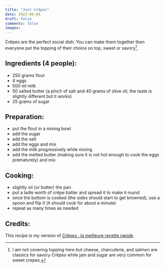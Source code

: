 ```yaml
---
title: "Just Crêpes"
date: 2022-06-04
draft: false
comments: false
images:
---
```


Crêpes are the perfect social dish.
You can make them together then everyone put the topping of their choice on top, sweet or savory[^1].

[^1]: I am not covering topping here but cheese, charcuterie, and salmon are classics for savory Crêpes while jam and sugar are very common for sweet crepes.

## Ingredients (4 people):

* 250 grams flour
* 4 eggs
* 500 ml milk
* 50 salted butter (a pinch of salt and 40 grams of olive oil, the taste is slightly different but it works)
* 25 grams of sugar

## Preparation:

* put the flout in a mixing bowl
* add the sugar
* add the salt
* add the eggs and mix
* add the milk progressively while mixing
* add the melted butter (making sure it is not hot enough to cook the eggs prematurely) and mix

## Cooking:

* slightly oil (or butter) the pan
* put a ladle worth of crêpe batter and spread it to make it round
* once the bottom is cooked (the sides should start to get browned), use a spoon and flip it (it should cook for about a minute)
* repeat as many times as needed

## Credits:

This recipe is my version of [Crêpes : la meilleure recette rapide](https://cuisine.journaldesfemmes.fr/recette/333415-recette-de-crepes-la-meilleure-recette-rapide).